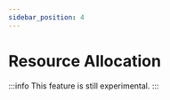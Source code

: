 ```yaml
---
sidebar_position: 4
---
```


# Resource Allocation

:::info
This feature is still experimental.
:::


